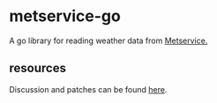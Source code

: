# metservice-go

A go library for reading weather data from [Metservice.](https://www.metservice.com/)

## resources

Discussion and patches can be found [here](https://lists.sr.ht/~kota/public-inbox).
